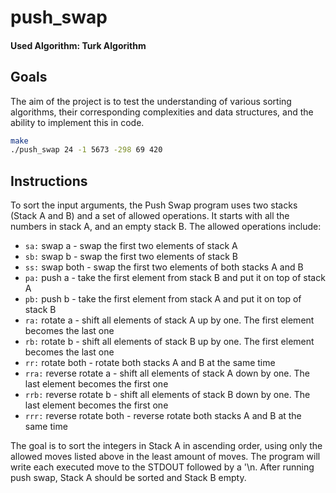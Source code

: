 # push_swap

#### Used Algorithm: Turk Algorithm

## Goals
The aim of the project is to test the understanding of various sorting algorithms, their corresponding complexities and data structures, and the ability to implement this in code.

```sh
make
./push_swap 24 -1 5673 -298 69 420
```

## Instructions
To sort the input arguments, the Push Swap program uses two stacks (Stack A and B) and a set of allowed operations. It starts with all the numbers in stack A, and an empty stack B. The allowed operations include:

* ```sa:``` swap a - swap the first two elements of stack A
* ```sb:``` swap b - swap the first two elements of stack B
* ```ss:``` swap both - swap the first two elements of both stacks A and B
* ```pa:``` push a - take the first element from stack B and put it on top of stack A
* ```pb:``` push b - take the first element from stack A and put it on top of stack B
* ```ra:``` rotate a - shift all elements of stack A up by one. The first element becomes the last one
* ```rb:``` rotate b - shift all elements of stack B up by one. The first element becomes the last one
* ```rr:``` rotate both - rotate both stacks A and B at the same time
* ```rra:``` reverse rotate a - shift all elements of stack A down by one. The last element becomes the first one
* ```rrb:``` reverse rotate b - shift all elements of stack B down by one. The last element becomes the first one
* ```rrr:``` reverse rotate both - reverse rotate both stacks A and B at the same time

The goal is to sort the integers in Stack A in ascending order, using only the allowed moves listed above in the least amount of moves. The program will write each executed move to the STDOUT followed by a '\n. After running push swap, Stack A should be sorted and Stack B empty.
